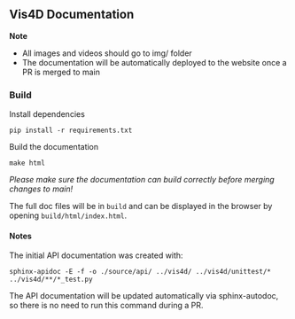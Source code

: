 ## Vis4D Documentation

**Note** 
- All images and videos should go to img/ folder
- The documentation will be automatically deployed to the website once a PR is merged to main


### Build

Install dependencies

```
pip install -r requirements.txt
```

Build the documentation

```
make html
```
_Please make sure the documentation can build correctly before merging changes to main!_

The full doc files will be in `build` and can be displayed in the browser by opening `build/html/index.html`.



#### Notes

The initial API documentation was created with:

```
sphinx-apidoc -E -f -o ./source/api/ ../vis4d/ ../vis4d/unittest/* ../vis4d/**/*_test.py
```

The API documentation will be updated automatically via sphinx-autodoc, so there is no need to run this command during a PR.

